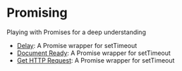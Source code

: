 # Promising

Playing with Promises for a deep understanding

- [Delay](https://github.com/leandrotk/promising/tree/master/delay): A Promise wrapper for setTimeout
- [Document Ready](https://github.com/leandrotk/promising/tree/master/document_ready): A Promise wrapper for setTimeout
- [Get HTTP Request](https://github.com/leandrotk/promising/tree/master/get): A Promise wrapper for setTimeout
